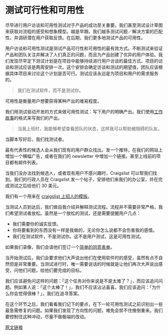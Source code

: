 # 测试可行性和可用性

尽早进行用户访谈和可用性测试对于产品的成功至关重要。我们甚至测试设计草图来获取对流程的感受和想象模型。越是早期，我们越多测试问题／解决方案的匹配性，并调研潜在用户获取反馈。在后期，我们更多地测试产品的可用性。

用户访谈和可用性测试是测试产品可行性和可用性的最有效方式。不断测试来验证产品和团队关注并解决了人们真正的问题，而且为产品创建了优异的用户体验。我们发现尽早定下测试计划是在项目中能够持续进行用户访谈的最佳方式。项目的访谈和测试应该是两周安排一次。这个安排会确定访谈和测试的期望值，团队应该根据具体项目来讨论这个计划是否可行。测试应该永远是为项目和用户的需求服务的。

> 我们在测试软件，而不是测试你。

可用性是衡量用户想要获得某种产出的难易程度。

我们用测试驱动开发的方式来做可用性测试：写下用户的明确产出。我们使用[工作故事](http://blog.intercom.io/using-job-stories-design-features-ui-ux/)的格式来写我们的产出。

> 当我上班时，我能够希望查看团队的状态，这样我可以帮助被阻碍的队友。

当脚本写好后，我们找测试者。

最有代表性的候选人会从我们现有的用户群众找出。发一个推特，在我们的网站上增加一个横幅广告，或者在我们的 newsletter 中增加一个链接。甚至上线前的项目都有邮件列表。

当我们没办法找到候选人，或者现有用户不感兴趣时，Craigslist 可以帮我们找到。我们的行政人员在 Craigslist 发一个帖子，安排他们来我们的办公室，并在完成测试之后给他们 30 美元。

我们有一个用来在 [craigslist 上招人的模版](https://gist.github.com/croaky/1a1ff3902b4321984b0b)。

当测试人员到达后，我们做自我介绍并解释测试流程。流程并不需要非常严格，我们希望测试者放松。虽然是一个放松的测试，还是需要提醒用户几点：

- 我们需要你的诚实反馈。
- 你将要看到的东西没有一样是我做的，无论你怎么说都不会伤害我的感情。
- 我们在测试软件，不是测试你。这不是用户测试，这是可用性测试。

如果我们录像，我们会请他们签订一个[简单的同意表单](https://gist.github.com/croaky/bf97025689b019293f78)。

当开始测试后，我们会要求他们大声说出他们在使用软件时的感受，虽然有点不自然但是非常重要。当测试进行时，唯一需要说话的时候就是让他们再次大声说出感受，问他们问题，给他们要完成的目标。

我们应该避免问这样的问题：「这个任务对你来说是不是太难了？」，而应该追问问题。例如某人说：「这个太棒了！」，我们不应该沾沾喜喜。我们应该追问：「为什么你会觉得很棒？」，我们在追寻答案。

在这个环节之后，我们看看我们记下的要点，在下一轮可用性测试之前识别出一些最急需修复的问题。如果我们发现了方向性的问题，难免会禁不住推倒重来。我们要控制住这种冲动，尽量不做极端的改动。

[原文链接](https://thoughtbot.com/playbook/designing/test-product-viability-and-usability)

